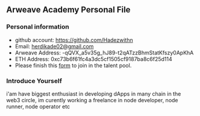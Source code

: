 ## Arweave Academy Personal File

### Personal information

- github account: https://github.com/Hadezwithn
- Email: herdikade02@gmail.com
- Arweave Address: -qQVX_a5v35g_hJ89-t2qATzzBhmStatKfszy0ApKhA
- ETH Address: 0xc73b6f61fc4a3dc5cf1505cf9187ba8c6f25d114
- Please finish this [form](https://docs.google.com/forms/d/e/1FAIpQLSfWA5fIIcBgmRppm3jNz5vmf9Mai_QMVil-2pO4r7YKn_Zhtw/viewform?usp=sf_link) to join in the talent pool.

### Introduce Yourself
 i'am have biggest enthusiast in developing dApps in many chain in the web3 circle, im curently working a freelance in node developer, node runner, node operator etc
